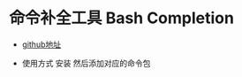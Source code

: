 # 命令补全工具 Bash Completion

- [github地址](https://github.com/scop/bash-completion)

- 使用方式 安装 然后添加对应的命令包
